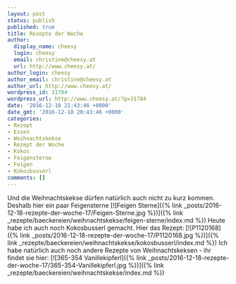```yaml
---
layout: post
status: publish
published: true
title: Rezepte der Woche
author:
  display_name: cheesy
  login: cheesy
  email: christine@cheesy.at
  url: http://www.cheesy.at/
author_login: cheesy
author_email: christine@cheesy.at
author_url: http://www.cheesy.at/
wordpress_id: 31784
wordpress_url: http://www.cheesy.at/?p=31784
date: '2016-12-18 21:43:46 +0000'
date_gmt: '2016-12-18 20:43:46 +0000'
categories:
- Rezept
- Essen
- Weihnachtskekse
- Rezept der Woche
- Kokos
- Feigensterne
- Feigen
- Kokosbusserl
comments: []
---
```

Und die Weihnachtskekse dürfen natürlich auch nicht zu kurz kommen. Deshalb hier ein paar Feigensterne
[![Feigen Sterne]({% link _posts/2016-12-18-rezepte-der-woche-17/Feigen-Sterne.jpg %})]({% link _rezepte/baeckereien/weihnachtskekse/feigen-sterne/index.md %})
Heute habe ich auch noch Kokosbusserl gemacht. Hier das Rezept:
[![P1120168]({% link _posts/2016-12-18-rezepte-der-woche-17/P1120168.jpg %})]({% link _rezepte/baeckereien/weihnachtskekse/kokosbusserl/index.md %})
Ich habe natürlich auch noch andere Rezepte von Weihnachtskeksen - ihr findet sie hier:
[![365-354 Vanillekipferl]({% link _posts/2016-12-18-rezepte-der-woche-17/365-354-Vanillekipferl.jpg %})]({% link _rezepte/baeckereien/weihnachtskekse/index.md %})
